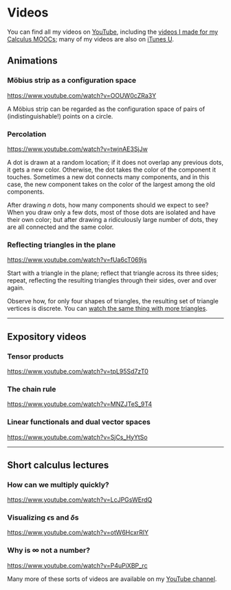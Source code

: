 # Videos

You can find all my videos on
[YouTube](http://www.youtube.com/kisonecat), including the [videos I
made for my Calculus
MOOCs](http://www.youtube.com/watch?v=R4xtSdvkG-s&feature=c4-overview-vl&list=PLjOkVtsM_edKlAd5unZC0WxSUQTjv6Dpd);
many of my videos are also on [iTunes
U](https://itunes.apple.com/us/course/calculus-one/id660718824).

## Animations

### M&#246;bius strip as a configuration space

https://www.youtube.com/watch?v=OOUW0cZRa3Y

A M&#246;bius strip can be regarded as the configuration space of pairs of (indistinguishable!) points on a circle.

### Percolation

https://www.youtube.com/watch?v=twjnAE3SjJw

A dot is drawn at a random location; if it does not overlap any
previous dots, it gets a new color. Otherwise, the dot takes the color
of the component it touches. Sometimes a new dot connects many
components, and in this case, the new component takes on the color of
the largest among the old components.

After drawing $n$ dots, how many components should we expect to see?
When you draw only a few dots, most of those dots are isolated and
have their own color; but after drawing a ridiculously large number of
dots, they are all connected and the same color.

### Reflecting triangles in the plane

https://www.youtube.com/watch?v=fUa6cT069js

Start with a triangle in the plane; reflect that triangle across its
three sides; repeat, reflecting the resulting triangles through their
sides, over and over again.

Observe how, for only four shapes of triangles, the resulting set of
triangle vertices is discrete.  You can [watch the same thing with
more triangles](http://www.youtube.com/watch?v=_kWNyrRaQIw).

---

## Expository videos

### Tensor products

https://www.youtube.com/watch?v=tpL95Sd7zT0

### The chain rule

https://www.youtube.com/watch?v=MNZJTeS_9T4

### Linear functionals and dual vector spaces

https://www.youtube.com/watch?v=SjCs_HyYtSo

---

## Short calculus lectures

### How can we multiply quickly?

https://www.youtube.com/watch?v=LcJPGsWErdQ

### Visualizing $\epsilon$s and $\delta$s

https://www.youtube.com/watch?v=otW6HcxrRlY

### Why is $\infty$ not a number? 

https://www.youtube.com/watch?v=P4uPiXBP_rc

Many more of these sorts of videos are available on my [YouTube
channel](http://www.youtube.com/kisonecat).
